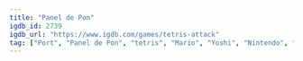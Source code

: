 ```yaml
---
title: "Panel de Pon"
igdb_id: 2739
igdb_url: "https://www.igdb.com/games/tetris-attack"
tag: ["Port", "Panel de Pon", "tetris", "Mario", "Yoshi", "Nintendo", "Intelligent Systems Co., Ltd.", "Nintendo R&D1", "Playtronic", "Puzzle", "Single player", "Multiplayer", "Split screen", "Side view", "Action", "Kids"]
---
```

